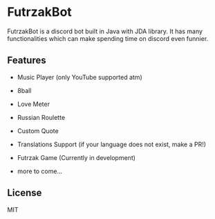 # FutrzakBot

FutrzakBot is a discord bot built in Java with JDA library.
It has many functionalities which can make spending time on discord even funnier.

## Features

* Music Player (only YouTube supported atm)
* 8ball
* Love Meter
* Russian Roulette
* Custom Quote
* Translations Support (if your language does not exist, make a PR!)

* Futrzak Game (Currently in development)
* more to come...

## License

MIT